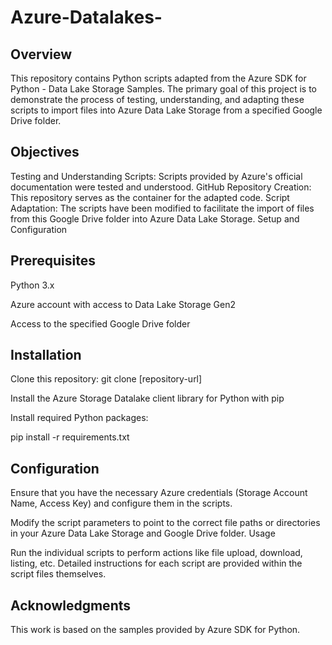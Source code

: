 # Azure-Datalakes-
## Overview

This repository contains Python scripts adapted from the Azure SDK for Python - Data Lake Storage Samples. The primary goal of this project is to demonstrate the process of testing, understanding, and adapting these scripts to import files into Azure Data Lake Storage from a specified Google Drive folder.

## Objectives
Testing and Understanding Scripts: Scripts provided by Azure's official documentation were tested and understood.
GitHub Repository Creation: This repository serves as the container for the adapted code.
Script Adaptation: The scripts have been modified to facilitate the import of files from this Google Drive folder into Azure Data Lake Storage.
Setup and Configuration

## Prerequisites
Python 3.x

Azure account with access to Data Lake Storage Gen2

Access to the specified Google Drive folder
## Installation
Clone this repository:
git clone [repository-url]

Install the Azure Storage Datalake client library for Python with pip


Install required Python packages:

pip install -r requirements.txt
## Configuration
Ensure that you have the necessary Azure credentials (Storage Account Name, Access Key) and configure them in the scripts.

Modify the script parameters to point to the correct file paths or directories in your Azure Data Lake Storage and Google Drive folder.
Usage

Run the individual scripts to perform actions like file upload, download, listing, etc. Detailed instructions for each script are provided within the script files themselves.

## Acknowledgments
This work is based on the samples provided by Azure SDK for Python.
